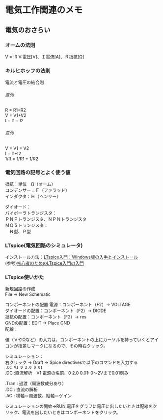 # 電気工作関連のメモ

## 電気のおさらい
### オームの法則  
V = IR
V:電圧[V]、Ｉ電流[A]、Ｒ抵抗[Ω]

### キルヒホッフの法則
電流と電圧の結合則　　  

###### 直列　　
R = R1+R2  
V = V1+V2  
I = I1 = I2  

###### 並列
V = V1 = V2  
I = I1+I2  
1/R = 1/R1 + 1/R2    

### 電気回路の記号とよく使う値
抵抗：単位　Ω（オーム）  
コンデンサー：Ｆ（ファラッド）  
インダクタ：Ｈ（ヘンリー）  

ダイオード：  
バイポーラトランジスタ：  
  ＰＮＰトランジスタ、ＮＰＮトランジスタ  
ＭＯＳトランジスタ：  
　Ｎ型、Ｐ型  

### LTspice(電気回路のシミュレータ)
インストール方法：[LTspice入門：Windows版の入手とインストール](http://easylabo.com/2014/10/ltspice/2313/)   
(参考)[初心者のためのLTspice入門の入門](http://www.denshi.club/ltspice/2015/03/ltspice1.html)

### LTspice使いかた
新規回路の作成  
File -> New Schematic  

コンポーネントの配置
電源：コンポーネント（F2）-> VOLTAGE    
ダイオードの配置：コンポーネント（F2）-> DIODE    
抵抗の配置：コンポーネント（F2）-> res  
GNDの配置：EDIT -> Place GND  
配線：  

値（ＶやΩなど）の入力は、コンポーネントの上にカーソルを持っていくとアイコンが指差しマークになるので、その時右クリック。  

シミュレーション：  
右クリック → Draft → Spice directivesで以下のコマンドを入力する  
```.DC V1 0 2.0 0.01```  
.DC :直流解析　V1:電源の名前、0 2.0 0.01: 0～2Vまで0.01刻み  


.Tran : 過渡（周波数成分あり）  
.DC : 直流の解析  
.AC : 横軸＝周波数、縦軸＝ゲイン  

シミュレーションの開始→RUN
電圧をグラフに電圧に出したいときは配線をクリック、電流を出したいときはコンポーネントをクリック。

  





　
